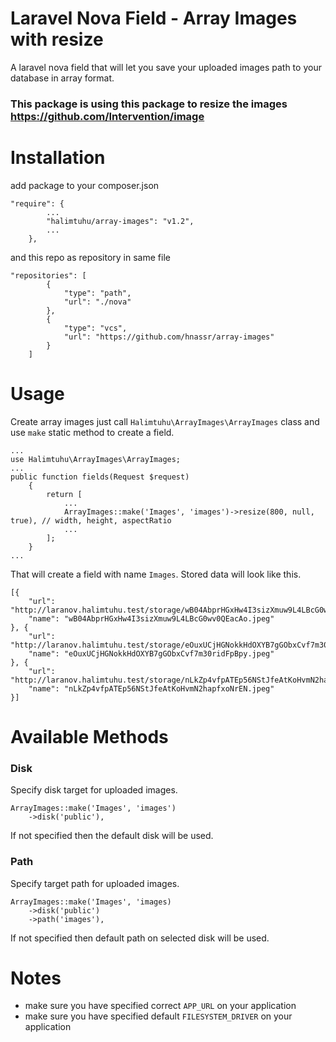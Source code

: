 # Laravel Nova Field - Array Images with resize
A laravel nova field that will let you save your uploaded images path to your database in array format.

### This package is using this package to resize the images https://github.com/Intervention/image

# Installation
add package to your composer.json
```
"require": {
        ...
        "halimtuhu/array-images": "v1.2",
        ...
    },
```
and this repo as repository in same file
```
"repositories": [
        {
            "type": "path",
            "url": "./nova"
        },
        {
            "type": "vcs",
            "url": "https://github.com/hnassr/array-images"
        }
    ]
```

# Usage
Create array images just call `Halimtuhu\ArrayImages\ArrayImages` class and use `make` static method to create a field.
```
...
use Halimtuhu\ArrayImages\ArrayImages;
...
public function fields(Request $request)
    {
        return [
            ...
            ArrayImages::make('Images', 'images')->resize(800, null, true), // width, height, aspectRatio
            ...
        ];
    }
...
```
That will create a field with name `Images`. Stored data will look like this.
```
[{
    "url": "http://laranov.halimtuhu.test/storage/wB04AbprHGxHw4I3sizXmuw9L4LBcG0wv0QEacAo.jpeg",
    "name": "wB04AbprHGxHw4I3sizXmuw9L4LBcG0wv0QEacAo.jpeg"
}, {
    "url": "http://laranov.halimtuhu.test/storage/eOuxUCjHGNokkHdOXYB7gGObxCvf7m30ridFpBpy.jpeg",
    "name": "eOuxUCjHGNokkHdOXYB7gGObxCvf7m30ridFpBpy.jpeg"
}, {
    "url": "http://laranov.halimtuhu.test/storage/nLkZp4vfpATEp56NStJfeAtKoHvmN2hapfxoNrEN.jpeg",
    "name": "nLkZp4vfpATEp56NStJfeAtKoHvmN2hapfxoNrEN.jpeg"
}]
```

# Available Methods
### Disk
Specify disk target for uploaded images.
```
ArrayImages::make('Images', 'images')
    ->disk('public'),
```
If not specified then the default disk will be used.

### Path
Specify target path for uploaded images.
```
ArrayImages::make('Images', 'images)
    ->disk('public')
    ->path('images'),
```
If not specified then default path on selected disk will be used.


# Notes
- make sure you have specified correct `APP_URL` on your application
- make sure you have specified default `FILESYSTEM_DRIVER` on your application
